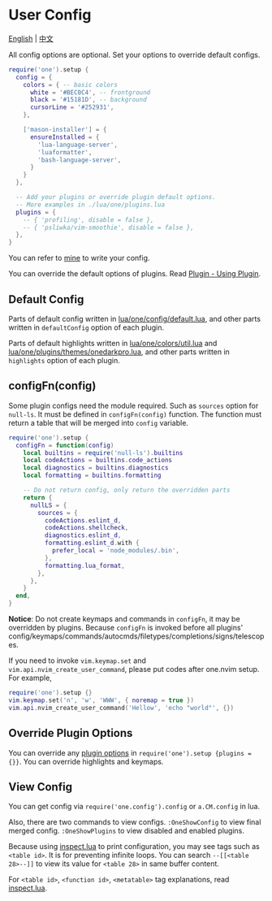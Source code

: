 # User Config

[English](./user-config.md) | [中文](./user-config.zh.md)

All config options are optional.
Set your options to override default configs.

```lua
require('one').setup {
  config = {
    colors = { -- basic colors
      white = '#BEC0C4', -- frontground
      black = '#15181D', -- background
      cursorLine = '#252931',
    },

    ['mason-installer'] = {
      ensureInstalled = {
        'lua-language-server',
        'luaformatter',
        'bash-language-server',
      }
    }
  },

  -- Add your plugins or override plugin default options.
  -- More examples in ./lua/one/plugins.lua
  plugins = {
    -- { 'profiling', disable = false },
    -- { 'psliwka/vim-smoothie', disable = false },
  },
}
```

You can refer to [mine](https://github.com/adoyle-h/neovim-config) to write your config.

You can override the default options of plugins. Read [Plugin - Using Plugin](./plugin.md#using-plugin).

## Default Config

Parts of default config written in [lua/one/config/default.lua](../lua/one/config/default.lua), and other parts written in `defaultConfig` option of each plugin.

Parts of default highlights written in [lua/one/colors/util.lua](../lua/one/colors/util.lua) and [lua/one/plugins/themes/onedarkpro.lua](../lua/one/plugins/themes/onedarkpro.lua), and other parts written in `highlights` option of each plugin.

## configFn(config)

Some plugin configs need the module required. Such as `sources` option for `null-ls`.
It must be defined in `configFn(config)` function.
The function must return a table that will be merged into `config` variable.

```lua
require('one').setup {
  configFn = function(config)
    local builtins = require('null-ls').builtins
    local codeActions = builtins.code_actions
    local diagnostics = builtins.diagnostics
    local formatting = builtins.formatting

    -- Do not return config, only return the overridden parts
    return {
      nullLS = {
        sources = {
          codeActions.eslint_d,
          codeActions.shellcheck,
          diagnostics.eslint_d,
          formatting.eslint_d.with {
            prefer_local = 'node_modules/.bin',
          },
          formatting.lua_format,
        },
      },
    }
  end,
}
```

**Notice**: Do not create keymaps and commands in `configFn`, it may be overridden by plugins.
Because `configFn` is invoked before all plugins' config/keymaps/commands/autocmds/filetypes/completions/signs/telescopes.

If you need to invoke `vim.keymap.set` and `vim.api.nvim_create_user_command`, please put codes after one.nvim setup. For example,

```lua
require('one').setup {}
vim.keymap.set('n', 'w', 'WWW', { noremap = true })
vim.api.nvim_create_user_command('Hellow', 'echo "world"', {})
```

## Override Plugin Options

You can override any [plugin options](./plugin.md#plugin-options) in `require('one').setup {plugins = {}}`. You can override highlights and keymaps.

## View Config

You can get config via `require('one.config').config` or `a.CM.config` in lua.

Also, there are two commands to view configs.
`:OneShowConfig` to view final merged config.
`:OneShowPlugins` to view disabled and enabled plugins.

Because using [inspect.lua](https://github.com/kikito/inspect.lua) to print configuration,
you may see tags such as `<table id>`. It is for preventing infinite loops.
You can search `--[[<table 28>--]]` to view its value for `<table 28>` in same buffer content.

For `<table id>`, `<function id>`, `<metatable>` tag explanations, read [inspect.lua](https://github.com/kikito/inspect.lua#examples-of-use).


<!-- links -->
